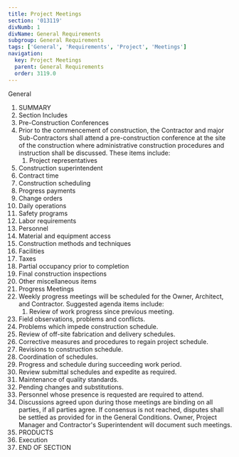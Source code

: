 ```yaml
---
title: Project Meetings
section: '013119'
divNumb: 1
divName: General Requirements
subgroup: General Requirements
tags: ['General', 'Requirements', 'Project', 'Meetings']
navigation:
  key: Project Meetings
  parent: General Requirements
  order: 3119.0
---
```



General
   1. SUMMARY
   1. Section Includes
   1. Pre-Construction Conferences
   1. Prior to the commencement of construction, the Contractor and major Sub-Contractors shall attend a pre-construction conference at the site of the construction where administrative construction procedures and instruction shall be discussed. These items include:
      1. Project representatives
   1. Construction superintendent
   1. Contract time
   1. Construction scheduling
   1. Progress payments
   1. Change orders
   1. Daily operations
   1. Safety programs
   1. Labor requirements
   1. Personnel
   1. Material and equipment access
   1. Construction methods and techniques
   1. Facilities
   1. Taxes
   1. Partial occupancy prior to completion
   1. Final construction inspections
   1. Other miscellaneous items
   1. Progress Meetings
   1. Weekly progress meetings will be scheduled for the Owner, Architect, and Contractor. Suggested agenda items include:
      1. Review of work progress since previous meeting.
   1. Field observations, problems and conflicts.
   1. Problems which impede construction schedule.
   1. Review of off-site fabrication and delivery schedules.
   1. Corrective measures and procedures to regain project schedule.
   1. Revisions to construction schedule.
   1. Coordination of schedules.
   1. Progress and schedule during succeeding work period.
   1. Review submittal schedules and expedite as required.
   1. Maintenance of quality standards.
   1. Pending changes and substitutions.
   1. Personnel whose presence is requested are required to attend.
   1. Discussions agreed upon during those meetings are binding on all parties, if all parties agree. If consensus is not reached, disputes shall be settled as provided for in the General Conditions. Owner, Project Manager and Contractor's Superintendent will document such meetings.
   1. PRODUCTS
   1. Execution
1. END OF SECTION

